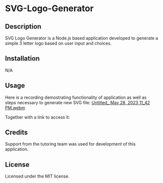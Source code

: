 # SVG-Logo-Generator

## Description

SVG Logo Generator is a Node.js based application developed to generate a simple 3 letter logo based on user input and choices.

## Installation

N/A

## Usage

Here is a recording demostrating functionality of application as well as steps necessary to generate new SVG file: [Untitled_ May 28, 2023 11_42 PM.webm](https://github.com/leopelo/SVG-Logo-Generator/assets/127148387/24b0129e-16d5-436d-9285-d2654b6d4425)


Together with a link to access it:

## Credits
Support from the tutoring team was used for development of this application.
## License

Licensed under the MIT license.
